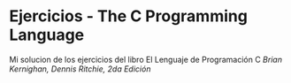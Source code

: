 # Ejercicios - The C Programming Language
Mi solucion de los ejercicios del libro El Lenguaje de Programación C 
<cite>Brian Kernighan, Dennis Ritchie, 2da Edición</cite>